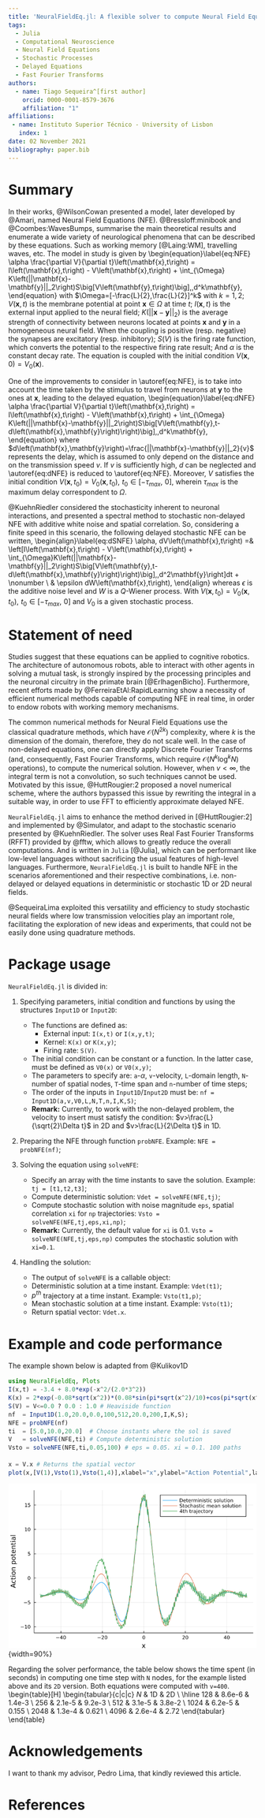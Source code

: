 ```yaml
---
title: 'NeuralFieldEq.jl: A flexible solver to compute Neural Field Equations in several scenarios'
tags:
  - Julia
  - Computational Neuroscience
  - Neural Field Equations
  - Stochastic Processes
  - Delayed Equations
  - Fast Fourier Transforms
authors:
  - name: Tiago Sequeira^[first author]
    orcid: 0000-0001-8579-3676
    affiliation: "1"
affiliations:
 - name: Instituto Superior Técnico - University of Lisbon
   index: 1
date: 02 November 2021
bibliography: paper.bib
---
```


# Summary

In their works, @WilsonCowan presented a model, later developed by @Amari, named Neural Field Equations (NFE). @Bressloff:minibook and @Coombes:WavesBumps, summarise the main theoretical results and enumerate a wide variety of neurological phenomena that can be described by these equations. Such as working memory [@Laing:WM], travelling waves, etc. The model in study is given by
\begin{equation}\label{eq:NFE}
  \alpha \frac{\partial V}{\partial t}\left(\mathbf{x},t\right) = I\left(\mathbf{x},t\right) - V\left(\mathbf{x},t\right) + \int_{\Omega} K\left(||\mathbf{x}-\mathbf{y}||_2\right)S\big[V\left(\mathbf{y},t\right)\big]\,\,d^k\mathbf{y},
\end{equation}
with $\Omega=[-\frac{L}{2},\frac{L}{2}]^k$ with $k=1,2$; $V(\mathbf{x},t)$ is the membrane potential at point $\mathbf{x} \in \Omega$ at time $t$; $I(\mathbf{x},t)$ is the external input applied to the neural field; $K\left(||\mathbf{x}-\mathbf{y}||_2\right)$ is the average strength of connectivity between neurons located at points $\mathbf{x}$ and $\mathbf{y}$ in a homogeneous neural field. When the coupling is positive (resp. negative) the synapses are excitatory (resp. inhibitory); $S(V)$ is the firing rate function, which converts the potential to the respective firing rate result; And $\alpha$ is the constant decay rate. The equation is coupled with the initial condition $V(\mathbf{x},0) = V_0(\mathbf{x})$.

One of the improvements to consider in \autoref{eq:NFE}, is to take into account the time taken by the stimulus to travel from neurons at $\mathbf{y}$ to the ones at $\mathbf{x}$, leading to the delayed equation,
\begin{equation}\label{eq:dNFE}
  \alpha \frac{\partial V}{\partial t}\left(\mathbf{x},t\right) = I\left(\mathbf{x},t\right) - V\left(\mathbf{x},t\right) + \int_{\Omega} K\left(||\mathbf{x}-\mathbf{y}||_2\right)S\big[V\left(\mathbf{y},t-d\left(\mathbf{x},\mathbf{y}\right)\right)\big]\,\,d^k\mathbf{y},
\end{equation}
where $d\left(\mathbf{x},\mathbf{y}\right)=\frac{||\mathbf{x}-\mathbf{y}||_2}{v}$ represents the delay, which is assumed to only depend on the distance and on the transmission speed $v$. If $v$ is sufficiently high, $d$ can be neglected and \autoref{eq:dNFE} is reduced to \autoref{eq:NFE}. Moreover, $V$ satisfies the initial condition $V(\mathbf{x},t_0)=V_0(\mathbf{x},t_0),\,\,t_0\in\left[-\tau_{max},\,\,0\right]$, wherein $\tau_{max}$ is the maximum delay correspondent to $\Omega$.

@KuehnRiedler considered the stochasticity inherent to neuronal interactions, and presented a spectral method to stochastic non-delayed NFE with additive white noise and spatial correlation. So, considering a finite speed in this scenario, the following delayed stochastic NFE can be written,
\begin{align}\label{eq:dSNFE}
    \alpha\, dV\left(\mathbf{x},t\right) =& \left[I\left(\mathbf{x},t\right) - V\left(\mathbf{x},t\right) + \int_{\Omega}K\left(||\mathbf{x}-\mathbf{y}||_2\right)S\big[V\left(\mathbf{y},t-d\left(\mathbf{x},\mathbf{y}\right)\right)\big]\,\,d^2\mathbf{y}\right]dt + \nonumber \\
    & \epsilon dW\left(\mathbf{x},t\right),
\end{align}
whereas $\epsilon$ is the additive noise level and $W$ is a $Q$-Wiener process. With $V(\mathbf{x},t_0)=V_0(\mathbf{x},t_0),\,\,t_0\in\left[-\tau_{max},\,\,0\right]$ and $V_0$ is a given stochastic process.

# Statement of need

Studies suggest that these equations can be applied to cognitive robotics. The architecture of autonomous robots, able to interact with other agents in solving a mutual task, is strongly inspired by the processing principles and the neuronal circuitry in the primate brain [@ErlhagenBicho]. Furthermore, recent efforts made by @FerreiraEtAl:RapidLearning show a necessity of efficient numerical methods capable of computing NFE in real time, in order to endow robots with working memory mechanisms.

The common numerical methods for Neural Field Equations use the classical quadrature methods, which have $\mathcal{O}\left(N^{2k}\right)$ complexity, where $k$ is the dimension of the domain, therefore, they do not scale well. In the case of non-delayed equations, one can directly apply Discrete Fourier Transforms (and, consequently, Fast Fourier Transforms, which require $\mathcal{O}\left(N^k\log^k N\right)$ operations), to compute the numerical solution. However, when $v<\infty$, the integral term is not a convolution, so such techniques cannot be used. Motivated by this issue, @HuttRougier:2 proposed a novel numerical scheme, where the authors bypassed this issue by rewriting the integral in a suitable way, in order to use FFT to efficiently approximate delayed NFE.

`NeuralFieldEq.jl` aims to enhance the method derived in [@HuttRougier:2] and implemented by @Simulator, and adapt to the stochastic scenario presented by @KuehnRiedler. The solver uses Real Fast Fourier Transforms (RFFT) provided by @fftw, which allows to greatly reduce the overall computations. And is written in `Julia` [@Julia], which can be performant like low-level languages without sacrificing the usual features of high-level languages. Furthermore, `NeuralFieldEq.jl` is built to handle NFE in the scenarios aforementioned and their respective combinations, i.e. non-delayed or delayed equations in deterministic or stochastic 1D or 2D neural fields.

@SequeiraLima exploited this versatility and efficiency to study stochastic neural fields where low transmission velocities play an important role, facilitating the exploration of new ideas and experiments, that could not be easily done using quadrature methods.

# Package usage

`NeuralFieldEq.jl` is divided in:

1. Specifying parameters, initial condition and functions by using the structures `Input1D` or `Input2D`:
    -  The functions are defined as:
        - External input: `I(x,t)` or `I(x,y,t)`;
        - Kernel: `K(x)` or `K(x,y)`;
        - Firing rate: `S(V)`.
    - The initial condition can be constant or a function. In the latter case, must be defined as `V0(x)` or `V0(x,y)`;
    - The parameters to specify are: `a`-$\alpha$, `v`-velocity, `L`-domain length, `N`-number of spatial nodes, `T`-time span and `n`-number of time steps;
    - The order of the inputs in `Input1D`/`Input2D` must be: `nf = Input1D(a,v,V0,L,N,T,n,I,K,S)`;
    - **Remark:** Currently, to work with the non-delayed problem, the velocity to insert must satisfy the condition: $v>\frac{L}{\sqrt{2}\Delta t}$ in 2D and $v>\frac{L}{2\Delta t}$ in 1D.

2. Preparing the NFE through function `probNFE`. Example: `NFE = probNFE(nf)`;

3. Solving the equation using `solveNFE`:
    - Specify an array with the time instants to save the solution. Example: `tj = [t1,t2,t3]`;
    - Compute deterministic solution: `Vdet = solveNFE(NFE,tj)`;
    - Compute stochastic solution with noise magnitude `eps`, spatial correlation `xi` for `np` trajectories: `Vsto = solveNFE(NFE,tj,eps,xi,np)`;
    - **Remark:** Currently, the default value for `xi` is $0.1$. `Vsto = solveNFE(NFE,tj,eps,np)` computes the stochastic solution with `xi=0.1`.

4. Handling the solution:
    - The output of `solveNFE` is a callable object:
    - Deterministic solution at a time instant. Example: `Vdet(t1)`;
    - $p^{th}$ trajectory at a time instant. Example: `Vsto(t1,p)`;
    - Mean stochastic solution at a time instant. Example: `Vsto(t1)`;
    - Return spatial vector: `Vdet.x`.

# Example and code performance

The example shown below is adapted from @Kulikov1D
```julia
using NeuralFieldEq, Plots
I(x,t) = -3.4 + 8.0*exp(-x^2/(2.0*3^2))
K(x) = 2*exp(-0.08*sqrt(x^2))*(0.08*sin(pi*sqrt(x^2)/10)+cos(pi*sqrt(x^2)/10))
S(V) = V<=0.0 ? 0.0 : 1.0 # Heaviside function
nf  = Input1D(1.0,20.0,0.0,100,512,20.0,200,I,K,S);
NFE = probNFE(nf)
ti  = [5.0,10.0,20.0]  # Choose instants where the sol is saved
V   = solveNFE(NFE,ti) # Compute deterministic solution
Vsto = solveNFE(NFE,ti,0.05,100) # eps = 0.05. xi = 0.1. 100 paths

x = V.x # Returns the spatial vector
plot(x,[V(1),Vsto(1),Vsto(1,4)],xlabel="x",ylabel="Action Potential",label=["Det Solution" "Sto Mean Solution" "4th path"])
```
![Caption for example figure.\label{fig:example}](plots1D.png){width=90%}

Regarding the solver performance, the table below shows the time spent (in seconds) in computing one time step with `N` nodes, for the example listed above and its `2D` version. Both equations were computed with `v=400`.
\begin{table}[H]
\begin{tabular}{c|c|c}
$N$  & 1D     & 2D     \\ \hline
128  & 8.6e-6 & 1.4e-3 \\
256  & 2.1e-5 & 9.2e-3 \\
512  & 3.1e-5 & 3.8e-2 \\
1024 & 6.2e-5 & 0.155  \\
2048 & 1.3e-4 & 0.621  \\
4096 & 2.6e-4 & 2.72
\end{tabular}
\end{table}

# Acknowledgements

I want to thank my advisor, Pedro Lima, that kindly reviewed this article.

# References
